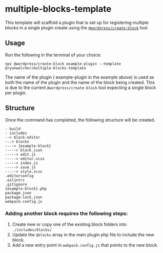 # multiple-blocks-template

This template will scaffold a plugin that is set up for registering multiple blocks in a single plugin create using the [`@wordpress/create-block`](https://developer.wordpress.org/block-editor/reference-guides/packages/packages-create-block/) tool. 

## Usage
Run the following in the terminal of your choice:

`npx @wordpress/create-block example-plugin --template @ryanwelcher/multiple-blocks-template`

The name of the plugin ( example-plugin in the example above) is used as both the name of the plugin and the name of the block being created. This is due to the current `@wordpress/create-block` tool expecting a single block per plugin.


## Structure

Once the command has completed, the following structure will be created.

```
- build
- includes
--> block-editor
---> blocks
----> {example-block}
-----> block.json
-----> edit.js
-----> editor.scss
-----> index.js
-----> save.js
-----> style.scss
.editorconfig
.eslintrc
.gitignore
{example-block}.php
package.json
package-lock.json
webpack.config.js
```

### Adding another block requires the following steps:

1. Create new or copy one of the existing block folders into `./includes/blocks/`
2. Update the `$blocks` array in the main plugin php file to include the new block.
3. Add a new entry point in `webpack.config.js` that points to the new block.